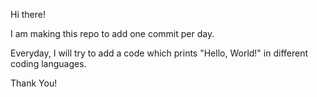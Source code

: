 Hi there!

I am making this repo to add one commit per day.

Everyday, I will try to add a code which prints "Hello, World!" in different coding languages.

Thank You!

